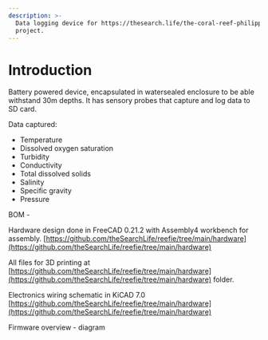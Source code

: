 ```yaml
---
description: >-
  Data logging device for https://thesearch.life/the-coral-reef-philippines/
  project.
---
```


# Introduction

Battery powered device, encapsulated in watersealed enclosure to be able withstand 30m depths. It has sensory probes that capture and log data to SD card.

Data captured:

* Temperature
* Dissolved oxygen saturation
* Turbidity
* Conductivity
* Total dissolved solids
* Salinity
* Specific gravity
* Pressure

BOM -&#x20;

Hardware design done in FreeCAD 0.21.2 with Assembly4 workbench  for assembly. [https://github.com/theSearchLife/reefie/tree/main/hardware](https://github.com/theSearchLife/reefie/tree/main/hardware)

All files for 3D printing at [https://github.com/theSearchLife/reefie/tree/main/hardware](https://github.com/theSearchLife/reefie/tree/main/hardware) folder.

Electronics wiring schematic in KiCAD 7.0 [https://github.com/theSearchLife/reefie/tree/main/hardware](https://github.com/theSearchLife/reefie/tree/main/hardware)

Firmware overview - diagram
